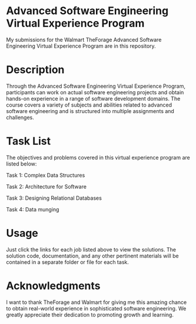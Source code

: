 
# Advanced Software Engineering Virtual Experience Program
My submissions for the Walmart TheForage Advanced Software Engineering Virtual Experience Program are in this repository.

# Description
Through the Advanced Software Engineering Virtual Experience Program, participants can work on actual software engineering projects and obtain hands-on experience in a range of software development domains. The course covers a variety of subjects and abilities related to advanced software engineering and is structured into multiple assignments and challenges.

# Task List
The objectives and problems covered in this virtual experience program are listed below:

Task 1: Complex Data Structures

Task 2: Architecture for Software

Task 3: Designing Relational Databases

Task 4: Data munging

# Usage
Just click the links for each job listed above to view the solutions. The solution code, documentation, and any other pertinent materials will be contained in a separate folder or file for each task.

# Acknowledgments
I want to thank TheForage and Walmart for giving me this amazing chance to obtain real-world experience in sophisticated software engineering. We greatly appreciate their dedication to promoting growth and learning.

